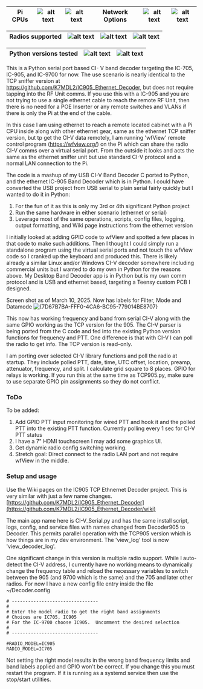 | Pi CPUs | ![alt text][Pi5B] | ![alt text][Pi4B] |    Network Options | ![alt text][POE++] | ![alt text][VLAN] |
| --- | --- | --- | --- | --- | --- |

| Radios supported | ![alt text][IC-905] | ![alt text][IC-705] | ![alt text][IC-9700] |
| --- | --- | --- | --- |

| Python versions tested | ![alt text][Python311] | ![alt text][Python312] | 
| --- | --- | --- |

[Pi5B]: https://img.shields.io/badge/-Pi%205B-purple "Pi 5B"
[Pi4B]: https://img.shields.io/badge/-Pi%204B-green "Pi 4B"
[Pi3B]: https://img.shields.io/badge/-Pi%203B-orange "Pi 3B"
[IC-905]: https://img.shields.io/badge/-IC--905-cyan "IC-905"
[IC-705]: https://img.shields.io/badge/-IC--705-cyan "IC-705"
[IC-9700]: https://img.shields.io/badge/-IC--9700-cyan "IC-9700"
[Python311]: https://img.shields.io/badge/-Python%203.11-red "Python311"
[Python312]: https://img.shields.io/badge/-Python%203.12-red "Python312"
[POE++]: https://img.shields.io/badge/-POE++-yellow "POE++"
[VLAN]: https://img.shields.io/badge/-VLAN-blue "VLAN"


This is a Python serial port based CI- V band decoder targeting the IC-705, IC-905, and IC-9700 for now.  The use scenario is nearly identical to the TCP sniffer version at https://github.com/K7MDL2/IC905_Ethernet_Decoder, but does not require tapping into the RF Unit comms.  If you use this with a IC-905 and you are not trying to use a single ethernet cable to reach the remote RF Unit, then there is no need for a POE Inserter or any remote switches and VLANs if there is only the Pi at the end of the cable.

In this case I am using ethernet to reach a remote located cabinet with a Pi CPU inside along with other ethernet gear, same as the ethernet TCP sniffer version, but tp get the CI-V data remotely, I am running 'wfView' remote control program (https://wfview.org/) on the Pi which can share the radio CI-V comms over a virtual serial port. From the outside it looks and acts the same as the ethernet sniffer unit but use standard CI-V protocol and a normal LAN connection to the Pi.

The code is a mashup of my USB CI-V Band Decoder C ported to Python, and the ethernet IC-905 Band Decoder which is in Python.  I could have converted the USB project from USB serial to plain serial fairly quickly but I wanted to do it in Python:
1. For the fun of it as this is only my 3rd or 4th significant Python project
2. Run the same hardware in either scenario (ethernet or serial) 
3. Leverage most of the same operations, scripts, config files, logging, output formatting, and Wiki page instructions from the ethernet version

I initially looked at adding GPIO code to wfView and spotted a few places in that code to make such additions.  Then I thought I could simply run a standalone program using the virtual serial ports and not touch the wfView code so I cranked up the keyboard and produced this.  There is likely already a similar Linux and/or Windows CI-V decoder somewhere including commercial units but I wanted to do my own in Python for the reasons above.   My Desktop Band Decoder app is in Python but is my own comm protocol and is USB and ethernet based, targeting a Teensy custom PCB I designed.

Screen shot as of March 10, 2025.  Now has labels for Filter, Mode and Datamode
![{7D67B7BA-FFF0-4CA6-BC95-779014BE8707}](https://github.com/user-attachments/assets/e27a474d-1b84-4575-8a4e-aa2391595cb9)

This now has working frequency and band from serial CI-V along with the same GPIO working as the TCP version for the 905.  The CI-V parser is being ported from the C code and fed into the existing Python version functions for frequency and PTT.  One difference is that with CI-V I can poll the radio to get info.  The TCP version is read-only.  

I am porting over selected CI-V library functions and poll the radio at startup.  They include polled PTT, date, time, UTC offset, location, preamp, attenuator, frequency, and split.  I calculate grid square to 8 places.  GPIO for relays is working.   If you run this at the same time as TCP905.py, make sure to use separate GPIO pin assignments so they do not conflict.

### ToDo

To be added: 
1. Add GPIO PTT input monitoring for wired PTT and hook it and the polled PTT into the existing PTT function.  Currently polling every 1 sec for CI-V PTT status
2. I have a 7" HDMI touchscreen I may add some graphics UI.
3. Get dynamic radio config switching working.
5. Stretch goal: Direct connect to the radio LAN port and not require wfView in the middle.
   

### Setup and usage

Use the Wiki pages on the IC905 TCP Ethnernet Decoder project.  This is very similar with just a few name changes.
[https://github.com/K7MDL2/IC905_Ethernet_Decoder](https://github.com/K7MDL2/IC905_Ethernet_Decoder/wiki)

The main app name here is CI-V_Serial.py and has the same install script, logs, config, and service files with names changed from Decoder905 to Decoder. 
 This permits parallel operation with the TCP905 version which is how things are in my dev environment.  The 'view_log' tool is now 'view_decoder_log'.

One significant change in this version is multiple radio support.  While I auto-detect the CI-V address, I currently have no working means to dynamically change the frequency table and reload the necessary variables to switch between the 905 (and 9700 which is the same) and the 705 and later other radios.  For now I have a new config file entry inside the file ~/Decoder.config

    # --------------------------------
    # 
    # Enter the model radio to get the right band assignments
    # Choices are IC705, IC905
    # For the IC-9700 choose IC905.  Uncomment the desired selection
    #
    # --------------------------------

    #RADIO_MODEL=IC905
    RADIO_MODEL=IC705

Not setting the right model results in the wrong band frequency limits and band labels applied and GPIO won't be correct.   If you change this you must restart the program.  If it is running as a systemd service then use the stop/start utilities.
